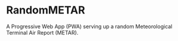 # RandomMETAR

A Progressive Web App (PWA) serving up a random Meteorological Terminal Air Report (METAR).

